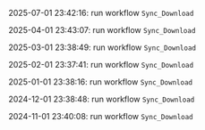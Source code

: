 2025-07-01 23:42:16: run workflow `Sync_Download` 

2025-04-01 23:43:07: run workflow `Sync_Download` 

2025-03-01 23:38:49: run workflow `Sync_Download` 

2025-02-01 23:37:41: run workflow `Sync_Download` 

2025-01-01 23:38:16: run workflow `Sync_Download` 

2024-12-01 23:38:48: run workflow `Sync_Download` 

2024-11-01 23:40:08: run workflow `Sync_Download` 


